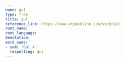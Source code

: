 ```yaml
---
name: gul
type: free
title: gul
reference_link: https://www.etymonline.com/word/gul
root_name: 
root_language: 
denotation: 
word_sums:
- sum: 'Gul + '
  respelling: gul
---
```

